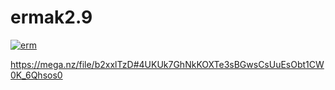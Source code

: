 # ermak2.9

<a href="https://ibb.co/3YQfsTX"><img src="https://i.ibb.co/TqdKTwX/erm.png" alt="erm" border="0"></a>

https://mega.nz/file/b2xxlTzD#4UKUk7GhNkKOXTe3sBGwsCsUuEsObt1CW0K_6Qhsos0
